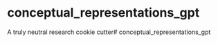 # conceptual_representations_gpt

A truly neutral research cookie cutter# conceptual_representations_gpt
